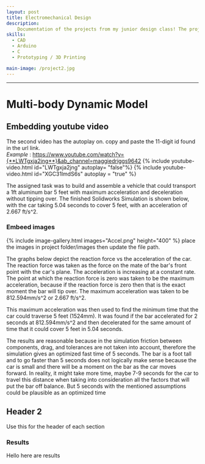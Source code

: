 ```yaml
---
layout: post
title: Electromechanical Design
description:  
    Documentation of the projects from my junior design class! The projects highlighted are a Yahtzee shaker, a SolidWorks dyanmic car model, and then that car built out and tested for a class competition. Each blog post highlights the steps to create each item.
skills: 
  - CAD
  - Arduino
  - C
  - Prototyping / 3D Printing

main-image: /project2.jpg
---
```


---
# Multi-body Dynamic Model

## Embedding youtube video
The second video has the autoplay on. copy and paste the 11-digit id found in the url link. <br>
*Example* : https://www.youtube.com/watch?v={**LWTgxja2jng**}&ab_channel=maggiedriggs9642
{% include youtube-video.html id="LWTgxja2jng" autoplay= "false"%}
{% include youtube-video.html id="XGC31lmdS6s" autoplay = "true" %}

The assigned task was to build and assemble a vehicle that could transport a 1ft aluminum bar 5 feet with maximum acceleration and deceleration without tipping over. The finished Solidworks Simulation is shown below, with the car taking 5.04 seconds to cover 5 feet, with an acceleration of 2.667 ft/s^2. 

### Embeed images
{% include image-gallery.html images="Accel.png" height="400" %} 
place the images in project folder/images then update the file path.   


The graphs below depict the reaction force vs the acceleration of the car. The reaction force was taken as the force on the mate of the bar's front point with the car's plane. The acceleration is increasing at a constant rate. The point at which the reaction force is zero was taken to be the maximum acceleration, because if the reaction force is zero then that is the exact moment the bar will tip over. The maximum acceleration was taken to be 812.594mm/s^2 or 2.667 ft/s^2. 

This maximum acceleration was then used to find the minimum time that the car could traverse 5 feet (1524mm). It was found if the bar accelerated for 2 seconds at 812.594mm/s^2 and then decelerated for the same amount of time that it could cover 5 feet in 5.04 seconds.

The results are reasonable because in the simulation friction between components, drag, and tolerances are not taken into account, therefore the simulation gives an optimized fast time of 5 seconds. The bar is a foot tall and to go faster than 5 seconds does not logically make sense because the car is small and there will be a moment on the bar as the car moves forward. In reality, it might take more time, maybe 7-9 seconds for the car to travel this distance when taking into consideration all the factors that will put the bar off balance. But 5 seconds with the mentioned assumptions could be plausible as an optimized time

## Header 2  
Use this for the header of each section
### Results
Hello here are results
